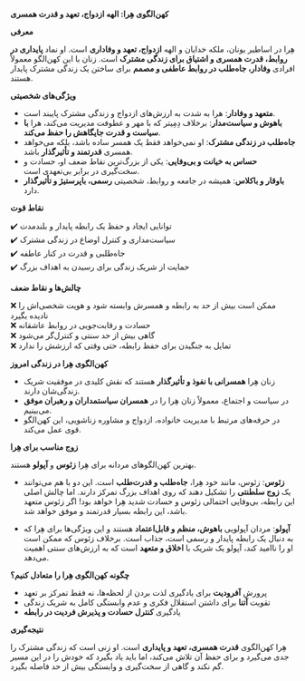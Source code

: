 **کهن‌الگوی هِرا: الهه ازدواج، تعهد و قدرت همسری**

**معرفی**

هِرا در اساطیر یونان، ملکه خدایان و الهه **ازدواج، تعهد و وفاداری** است. او نماد **پایداری در روابط، قدرت همسری و اشتیاق برای زندگی مشترک** است. زنان با این کهن‌الگو معمولاً افرادی **وفادار، جاه‌طلب در روابط عاطفی و مصمم** برای ساختن یک زندگی مشترک پایدار هستند.

**ویژگی‌های شخصیتی**

- **متعهد و وفادار**: هرا به شدت به ارزش‌های ازدواج و زندگی مشترک پایبند است.
- **باهوش و سیاست‌مدار**: برخلاف دِمِیتر که با مهر و عطوفت مدیریت می‌کند، هرا **با سیاست و قدرت جایگاهش را حفظ می‌کند**.
- **جاه‌طلب در زندگی مشترک**: او نمی‌خواهد فقط یک همسر ساده باشد، بلکه می‌خواهد همسری **قدرتمند و تأثیرگذار** باشد.
- **حساس به خیانت و بی‌وفایی**: یکی از بزرگ‌ترین نقاط ضعف او، حسادت و سخت‌گیری در برابر بی‌تعهدی است.
- **باوقار و باکلاس**: همیشه در جامعه و روابط، شخصیتی **رسمی، باپرستیژ و تأثیرگذار** دارد.

**نقاط قوت**

✔️ توانایی ایجاد و حفظ یک رابطه پایدار و بلندمدت  
✔️ سیاست‌مداری و کنترل اوضاع در زندگی مشترک  
✔️ جاه‌طلبی و قدرت در کنار عاطفه  
✔️ حمایت از شریک زندگی برای رسیدن به اهداف بزرگ

**چالش‌ها و نقاط ضعف**

❌ ممکن است بیش از حد به رابطه و همسرش وابسته شود و هویت شخصی‌اش را نادیده بگیرد  
❌ حسادت و رقابت‌جویی در روابط عاشقانه  
❌ گاهی بیش از حد سنتی و کنترل‌گر می‌شود  
❌ تمایل به جنگیدن برای حفظ رابطه، حتی وقتی که ارزشش را ندارد

**کهن‌الگوی هِرا در زندگی امروز**

- زنان هِرا **همسرانی با نفوذ و تأثیرگذار** هستند که نقش کلیدی در موفقیت شریک زندگی‌شان دارند.
- در سیاست و اجتماع، معمولاً زنان هِرا را در **همسران سیاستمداران و رهبران موفق** می‌بینیم.
- در حرفه‌های مرتبط با مدیریت خانواده، ازدواج و مشاوره زناشویی، این کهن‌الگو قوی عمل می‌کند.

**زوج مناسب برای هِرا**

بهترین کهن‌الگوهای مردانه برای هِرا **زئوس** و **آپولو** هستند.

- **زئوس**: زئوس، مانند خود هِرا، **جاه‌طلب و قدرت‌طلب** است. این دو با هم می‌توانند یک **زوج سلطنتی** را تشکیل دهند که روی اهداف بزرگ تمرکز دارند. اما چالش اصلی این رابطه، بی‌وفایی احتمالی زئوس و حسادت شدید هِرا خواهد بود! اگر زئوس متعهد باشد، این رابطه بسیار قدرتمند و موفق خواهد شد.

- **آپولو**: مردان آپولویی **باهوش، منظم و قابل‌اعتماد** هستند و این ویژگی‌ها برای هِرا که به دنبال یک رابطه پایدار و رسمی است، جذاب است. برخلاف زئوس که ممکن است او را ناامید کند، آپولو یک شریک با **اخلاق و متعهد** است که به ارزش‌های سنتی اهمیت می‌دهد.

**چگونه کهن‌الگوی هِرا را متعادل کنیم؟**

- پرورش **آفرودیت** برای یادگیری لذت بردن از لحظه‌ها، نه فقط تمرکز بر تعهد
- تقویت **آتنا** برای داشتن استقلال فکری و عدم وابستگی کامل به شریک زندگی
- یادگیری **کنترل حسادت و پذیرش فردیت در رابطه**

**نتیجه‌گیری**

هِرا کهن‌الگوی **قدرت همسری، تعهد و پایداری** است. او زنی است که زندگی مشترک را جدی می‌گیرد و برای حفظ آن تلاش می‌کند، اما باید یاد بگیرد که خودش را در این مسیر گم نکند و گاهی از سخت‌گیری و وابستگی بیش از حد فاصله بگیرد.
